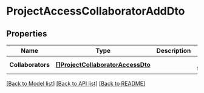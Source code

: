 # ProjectAccessCollaboratorAddDto

## Properties
Name | Type | Description | Notes
------------ | ------------- | ------------- | -------------
**Collaborators** | [**[]ProjectCollaboratorAccessDto**](ProjectCollaboratorAccessDto.md) |  | [default to null]

[[Back to Model list]](../README.md#documentation-for-models) [[Back to API list]](../README.md#documentation-for-api-endpoints) [[Back to README]](../README.md)


